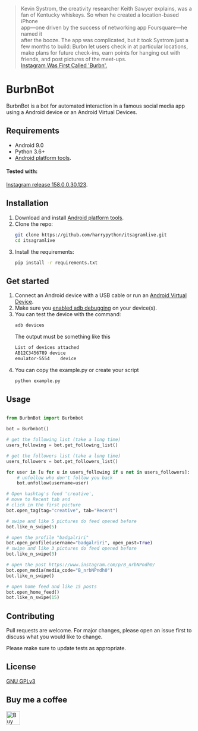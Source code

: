 
> Kevin Systrom, the creativity researcher Keith Sawyer explains, was a  
> fan of Kentucky whiskeys. So when he created a location-based iPhone  
> app—one driven by the success of networking app Foursquare—he named it  
> after the booze. The app was complicated, but it took Systrom just a  
> few months to build: Burbn let users check in at particular locations,  
> make plans for future check-ins, earn points for hanging out with  
> friends, and post pictures of the meet-ups.  
> [Instagram Was First Called 'Burbn'.](https://www.theatlantic.com/technology/archive/2014/07/instagram-used-to-be-called-brbn/373815/)  
  
# BurbnBot
BurbnBot is a bot for automated interaction in a famous social media app using a Android device or an Android Virtual Devices.  
## Requirements  
- Android 9.0  
- Python 3.6+  
- [Android platform tools](https://developer.android.com/studio/releases/platform-tools).

#### Tested with:
[Instagram release 158.0.0.30.123](https://www.apkmirror.com/apk/instagram/instagram-instagram/instagram-instagram-158-0-0-30-123-release/).

## Installation
1. Download and install [Android platform tools](https://developer.android.com/studio/releases/platform-tools).  
1. Clone the repo: 
	```bash 
	git clone https://github.com/harrypython/itsagramlive.git
	cd itsagramlive 
	```  
1. Install the requirements: 
	```bash 
	pip install -r requirements.txt
	```  

## Get started  
1. Connect an Android device with a USB cable or run an [Android Virtual Device](https://developer.android.com/studio/run/emulator).
1. Make sure you [enabled adb debugging](https://developer.android.com/studio/command-line/adb.html#Enabling) on your device(s).
1. You can test the device with the command:
	```bash 
	adb devices 
	```
    The output must be something like this
    ```bash
   List of devices attached
   AB12C3456789	device
   emulator-5554	device
   ```
1. You can copy the example.py or create your script
	```bash 
	python example.py
	```
## Usage  
  
```python  

from BurbnBot import Burbnbot

bot = Burbnbot()

# get the following list (take a long time)
users_following = bot.get_following_list()

# get the followers list (take a long time)
users_followers = bot.get_followers_list()

for user in [u for u in users_following if u not in users_followers]:
    # unfollow who don't follow you back
    bot.unfollow(username=user)

# Open hashtag's feed 'creative',
# move to Recent tab and
# click in the first picture
bot.open_tag(tag="creative", tab="Recent")

# swipe and like 5 pictures do feed opened before
bot.like_n_swipe(5)

# open the profile "badgalriri"
bot.open_profile(username="badgalriri", open_post=True)
# swipe and like 3 pictures do feed opened before
bot.like_n_swipe(3)

# open the post https://www.instagram.com/p/B_nrbNPndh0/
bot.open_media(media_code="B_nrbNPndh0")
bot.like_n_swipe()

# open home feed and like 15 posts
bot.open_home_feed()
bot.like_n_swipe(15)

```  
  
## Contributing  
Pull requests are welcome. For major changes, please open an issue first to discuss what you would like to change.  
  
Please make sure to update tests as appropriate.  
  
## License  
  
[ GNU GPLv3 ](https://choosealicense.com/licenses/gpl-3.0/)  
  
## Buy me a coffee  
  
<a href="https://www.buymeacoffee.com/harrypython" target="_blank"><img src="https://cdn.buymeacoffee.com/buttons/default-orange.png" alt="Buy Me A Coffee" style="height: 37px !important;" ></a>
